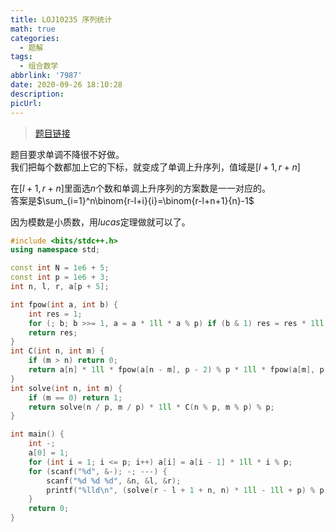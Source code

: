 ```yaml
---
title: LOJ10235 序列统计
math: true
categories:
  - 题解
tags:
  - 组合数学
abbrlink: '7987'
date: 2020-09-26 18:10:28
description:
picUrl:
---
```



>[题目链接](https://loj.ac/problem/10235)  

题目要求单调不降很不好做。  
我们把每个数都加上它的下标，就变成了单调上升序列，值域是$[l+1,r+n]$  

在$[l+1,r+n]$里面选$n$个数和单调上升序列的方案数是一一对应的。  
答案是$\sum_{i=1}^n\binom{r-l+i}{i}=\binom{r-l+n+1}{n}-1$  

因为模数是小质数，用$lucas$定理做就可以了。  

```cpp
#include <bits/stdc++.h>
using namespace std;

const int N = 1e6 + 5;
const int p = 1e6 + 3;
int n, l, r, a[p + 5];

int fpow(int a, int b) {
	int res = 1;
	for (; b; b >>= 1, a = a * 1ll * a % p) if (b & 1) res = res * 1ll * a % p;
	return res;
}
int C(int n, int m) {
	if (m > n) return 0;
	return a[n] * 1ll * fpow(a[n - m], p - 2) % p * 1ll * fpow(a[m], p - 2) % p;
}
int solve(int n, int m) {
	if (m == 0) return 1;
    return solve(n / p, m / p) * 1ll * C(n % p, m % p) % p;
}

int main() {
    int -;
	a[0] = 1;
	for (int i = 1; i <= p; i++) a[i] = a[i - 1] * 1ll * i % p;
	for (scanf("%d", &-); -; ---) {
        scanf("%d %d %d", &n, &l, &r);
		printf("%lld\n", (solve(r - l + 1 + n, n) * 1ll - 1ll + p) % p);
	}
	return 0;
}
```
```